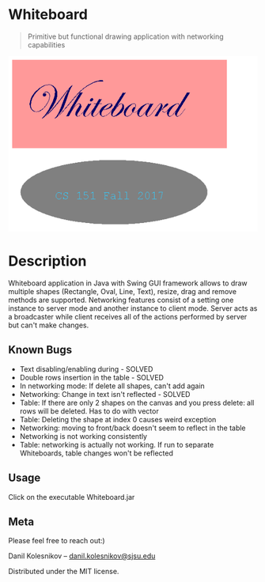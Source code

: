 # Whiteboard
> Primitive but functional drawing application with networking capabilities

![](Canvas.png)

# Description
 Whiteboard application in Java with Swing GUI framework allows to draw multiple shapes (Rectangle, Oval, Line, Text), resize, drag and remove methods are supported. Networking features consist of a setting one instance to server mode and another instance to client mode. Server acts as a broadcaster while client receives all of the actions performed by server but can't make changes.    


## Known Bugs
* Text disabling/enabling during - SOLVED
* Double rows insertion in the table - SOLVED
* In networking mode: If delete all shapes, can't add again
* Networking: Change in text isn't reflected - SOLVED
* Table: If there are only 2 shapes on the canvas and you press delete: all rows will be deleted. Has to do with vector
* Table: Deleting the shape at index 0 causes weird exception
* Networking: moving to front/back doesn't seem to reflect in the table 
* Networking is not working consistently
* Table: networking is actually not working. If run to separate Whiteboards, table changes won't be reflected 

## Usage

Click on the executable Whiteboard.jar

## Meta

Please feel free to reach out:)

Danil Kolesnikov – danil.kolesnikov@sjsu.edu

Distributed under the MIT license.
